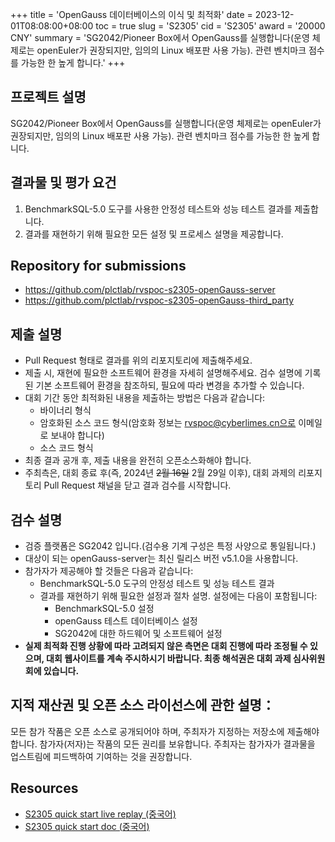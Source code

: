 +++
title = 'OpenGauss 데이터베이스의 이식 및 최적화'
date = 2023-12-01T08:08:00+08:00
toc = true
slug = 'S2305'
cid = 'S2305'
award = '20000 CNY'
summary = 'SG2042/Pioneer Box에서 OpenGauss를 실행합니다(운영 체제로는 openEuler가 권장되지만, 임의의 Linux 배포판 사용 가능). 관련 벤치마크 점수를 가능한 한 높게 합니다.'
+++

## 프로젝트 설명

SG2042/Pioneer Box에서 OpenGauss를 실행합니다(운영 체제로는 openEuler가 권장되지만, 임의의 Linux 배포판 사용 가능). 관련 벤치마크 점수를 가능한 한 높게 합니다.

## 결과물 및 평가 요건

1. BenchmarkSQL-5.0 도구를 사용한 안정성 테스트와 성능 테스트 결과를 제출합니다.
2. 결과를 재현하기 위해 필요한 모든 설정 및 프로세스 설명을 제공합니다.

## Repository for submissions

- https://github.com/plctlab/rvspoc-s2305-openGauss-server
- https://github.com/plctlab/rvspoc-s2305-openGauss-third_party

## 제출 설명

- Pull Request 형태로 결과를 위의 리포지토리에 제출해주세요.
- 제출 시, 재현에 필요한 소프트웨어 환경을 자세히 설명해주세요. 검수 설명에 기록된 기본 소프트웨어 환경을 참조하되, 필요에 따라 변경을 추가할 수 있습니다.
- 대회 기간 동안 최적화된 내용을 제출하는 방법은 다음과 같습니다:
    - 바이너리 형식
    - 암호화된 소스 코드 형식(암호화 정보는 rvspoc@cyberlimes.cn으로 이메일로 보내야 합니다)
    - 소스 코드 형식
- 최종 결과 공개 후, 제출 내용을 완전히 오픈소스화해야 합니다.
- 주최측은, 대회 종료 후(즉, 2024년 ~~2월 16일~~ 2월 29일 이후), 대회 과제의 리포지토리 Pull Request 채널을 닫고 결과 검수를 시작합니다.

## 검수 설명

- 검증 플랫폼은 SG2042 입니다.(검수용 기계 구성은 특정 사양으로 통일됩니다.)
- 대상이 되는 openGauss-server는 최신 릴리스 버전 v5.1.0을 사용합니다.
- 참가자가 제공해야 할 것들은 다음과 같습니다:
    - BenchmarkSQL-5.0 도구의 안정성 테스트 및 성능 테스트 결과
    - 결과를 재현하기 위해 필요한 설정과 절차 설명. 설정에는 다음이 포함됩니다:
        - BenchmarkSQL-5.0 설정
        - openGauss 테스트 데이터베이스 설정
        - SG2042에 대한 하드웨어 및 소프트웨어 설정
- **실제 최적화 진행 상황에 따라 고려되지 않은 측면은 대회 진행에 따라 조정될 수 있으며, 대회 웹사이트를 계속 주시하시기 바랍니다. 최종 해석권은 대회 과제 심사위원회에 있습니다.**

## 지적 재산권 및 오픈 소스 라이선스에 관한 설명：

모든 참가 작품은 오픈 소스로 공개되어야 하며, 주최자가 지정하는 저장소에 제출해야 합니다. 참가자(저자)는 작품의 모든 권리를 보유합니다. 주최자는 참가자가 결과물을 업스트림에 피드백하여 기여하는 것을 권장합니다.

## Resources

- [S2305 quick start live replay (중국어)](https://www.bilibili.com/video/BV1sK411e7dY/)
- [S2305 quick start doc (중국어)](https://github.com/plctlab/rvspoc/blob/main/archives/2023/Docs/S2305/S2305.md)
